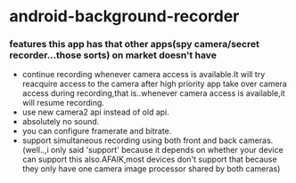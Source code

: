 # android-background-recorder

### features this app has that other apps(spy camera/secret recorder...those sorts) on market doesn't have
- continue recording whenever camera access is available.It will try reacquire access to the camera after high priority app take over camera access during recording,that is..whenever camera access is available,it will resume recording.
- use new camera2 api instead of old api.
- absolutely no sound.
- you can configure framerate and bitrate.
- support simultaneous recording using both front and back cameras.(well..,i only said 'support' because it depends on whether your device can support this also.AFAIK,most devices don't support that because they only have one camera image processor shared by both cameras)
